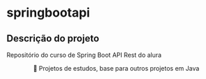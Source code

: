 # springbootapi
## Descrição do projeto
Repositório do curso de Spring Boot API Rest do alura
<p align="center">🚀 Projetos de estudos, base para outros projetos em Java</p>